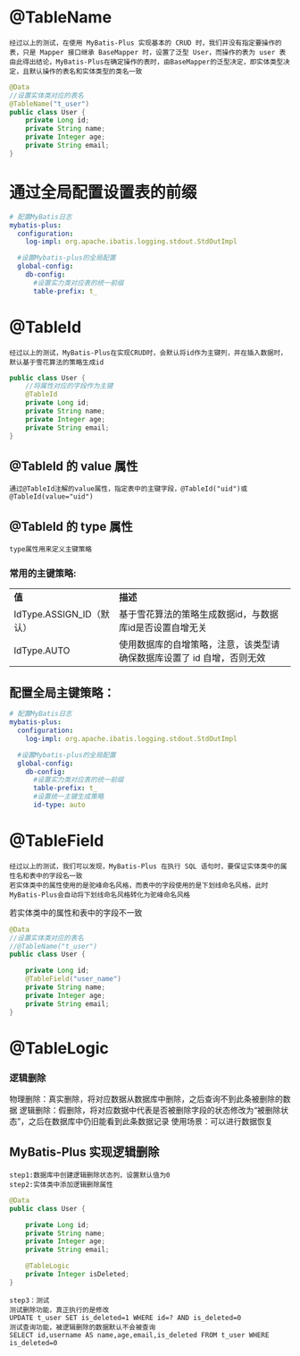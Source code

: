 # @TableName
	经过以上的测试，在使用 MyBatis-Plus 实现基本的 CRUD 时，我们并没有指定要操作的表，只是 Mapper 接口继承 BaseMapper 时，设置了泛型 User，而操作的表为 user 表
	由此得出结论，MyBatis-Plus在确定操作的表时，由BaseMapper的泛型决定，即实体类型决定，且默认操作的表名和实体类型的类名一致
```java
@Data
//设置实体类对应的表名
@TableName("t_user")
public class User {
    private Long id;
    private String name;
    private Integer age;
    private String email;
}
```
# 通过全局配置设置表的前缀
```yaml
# 配置MyBatis日志
mybatis-plus:
  configuration:
    log-impl: org.apache.ibatis.logging.stdout.StdOutImpl

  #设置Mybatis-plus的全局配置
  global-config:
    db-config:
      #设置实力类对应表的统一前缀
      table-prefix: t_
```
# @TableId
	经过以上的测试，MyBatis-Plus在实现CRUD时，会默认将id作为主键列，并在插入数据时，默认基于雪花算法的策略生成id
```java
public class User {
    //将属性对应的字段作为主键
    @TableId
    private Long id;
    private String name;
    private Integer age;
    private String email;
}
```
## @TableId 的 value 属性
	通过@TableId注解的value属性，指定表中的主键字段，@TableId("uid")或 @TableId(value="uid")
## @TableId 的 type 属性
	type属性用来定义主键策略
### 常用的主键策略:
|   |   |
|---|---|
|**值**|**描述**|
|IdType.ASSIGN_ID（默认）|基于雪花算法的策略生成数据id，与数据库id是否设置自增无关|
|IdType.AUTO|使用数据库的自增策略，注意，该类型请确保数据库设置了 id 自增，否则无效|
## 配置全局主键策略：
```yaml
# 配置MyBatis日志
mybatis-plus:
  configuration:
    log-impl: org.apache.ibatis.logging.stdout.StdOutImpl

  #设置Mybatis-plus的全局配置
  global-config:
    db-config:
      #设置实力类对应表的统一前缀
      table-prefix: t_
      #设置统一主键生成策略
      id-type: auto
```
# @TableField 
	经过以上的测试，我们可以发现，MyBatis-Plus 在执行 SQL 语句时，要保证实体类中的属性名和表中的字段名一致
	若实体类中的属性使用的是驼峰命名风格，而表中的字段使用的是下划线命名风格，此时MyBatis-Plus会自动将下划线命名风格转化为驼峰命名风格
若实体类中的属性和表中的字段不一致
```java
@Data
//设置实体类对应的表名
//@TableName("t_user")
public class User {

    private Long id;
    @TableField("user_name")
    private String name;
    private Integer age;
    private String email;
}
```
# @TableLogic
### 逻辑删除
物理删除：真实删除，将对应数据从数据库中删除，之后查询不到此条被删除的数据
逻辑删除：假删除，将对应数据中代表是否被删除字段的状态修改为“被删除状态”，之后在数据库中仍旧能看到此条数据记录
使用场景：可以进行数据恢复
## MyBatis-Plus 实现逻辑删除
	step1:数据库中创建逻辑删除状态列，设置默认值为0
	step2:实体类中添加逻辑删除属性
```java
@Data
public class User {

    private Long id;
    private String name;
    private Integer age;
    private String email;

    @TableLogic
    private Integer isDeleted;
}
```
	step3：测试
	测试删除功能，真正执行的是修改
	UPDATE t_user SET is_deleted=1 WHERE id=? AND is_deleted=0
	测试查询功能，被逻辑删除的数据默认不会被查询
	SELECT id,username AS name,age,email,is_deleted FROM t_user WHERE is_deleted=0